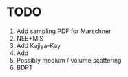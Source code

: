 # TODO
1. Add sampling PDF for Marschner
2. NEE+MIS
3. Add Kajiya-Kay
4. Add 
5. Possibly medium / volume scattering
6. BDPT